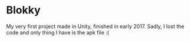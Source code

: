 # Blokky
My very first project made in Unity, finished in early 2017. Sadly, I lost the code and only thing I have is the apk file :(
